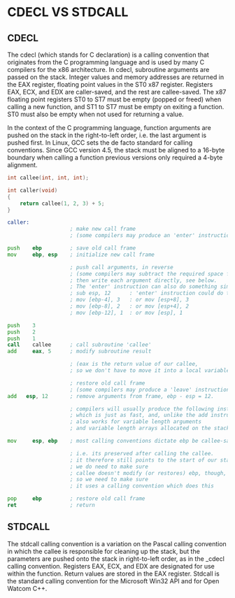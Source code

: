 # CDECL VS STDCALL

## CDECL

The cdecl (which stands for C declaration) is a calling convention that originates
from the C programming language and is used by many C compilers for the x86
architecture. In cdecl, subroutine arguments are passed on the stack. Integer values
and memory addresses are returned in the EAX register, floating point values in the
ST0 x87 register. Registers EAX, ECX, and EDX are caller-saved, and the rest are
callee-saved. The x87 floating point registers ST0 to ST7 must be empty (popped or
freed) when calling a new function, and ST1 to ST7 must be empty on exiting a
function. ST0 must also be empty when not used for returning a value.

In the context of the C programming language, function arguments are pushed on the
stack in the right-to-left order, i.e. the last argument is pushed first. In Linux,
GCC sets the de facto standard for calling conventions. Since GCC version 4.5, the
stack must be aligned to a 16-byte boundary when calling a function previous
versions only required a 4-byte alignment.

```c
int callee(int, int, int);

int caller(void)
{
    return callee(1, 2, 3) + 5;
}
```

```asm
caller:
                    ; make new call frame
                    ; (some compilers may produce an 'enter' instruction instead)

push    ebp         ; save old call frame
mov     ebp, esp    ; initialize new call frame

                    ; push call arguments, in reverse
                    ; (some compilers may subtract the required space from the stack pointer,
                    ; then write each argument directly, see below.
                    ; The 'enter' instruction can also do something similar)
                    ; sub esp, 12      : 'enter' instruction could do this for us
                    ; mov [ebp-4], 3   : or mov [esp+8], 3
                    ; mov [ebp-8], 2   : or mov [esp+4], 2
                    ; mov [ebp-12], 1  : or mov [esp], 1

push    3
push    2
push    1
call    callee      ; call subroutine 'callee'
add     eax, 5      ; modify subroutine result

                    ; (eax is the return value of our callee,
                    ; so we don't have to move it into a local variable)

                    ; restore old call frame
                    ; (some compilers may produce a 'leave' instruction instead)
add   esp, 12       ; remove arguments from frame, ebp - esp = 12.

                    ; compilers will usually produce the following instead,
                    ; which is just as fast, and, unlike the add instruction,
                    ; also works for variable length arguments
                    ; and variable length arrays allocated on the stack.

mov     esp, ebp    ; most calling conventions dictate ebp be callee-saved,

                    ; i.e. its preserved after calling the callee.
                    ; it therefore still points to the start of our stack frame.
                    ; we do need to make sure
                    ; callee doesn't modify (or restores) ebp, though,
                    ; so we need to make sure
                    ; it uses a calling convention which does this

pop     ebp         ; restore old call frame
ret                 ; return
```

## STDCALL

The stdcall calling convention is a variation on the Pascal calling convention in
which the callee is responsible for cleaning up the stack, but the parameters are
pushed onto the stack in right-to-left order, as in the _cdecl calling convention.
Registers EAX, ECX, and EDX are designated for use within the function. Return
values are stored in the EAX register. Stdcall is the standard calling convention
for the Microsoft Win32 API and for Open Watcom C++.
